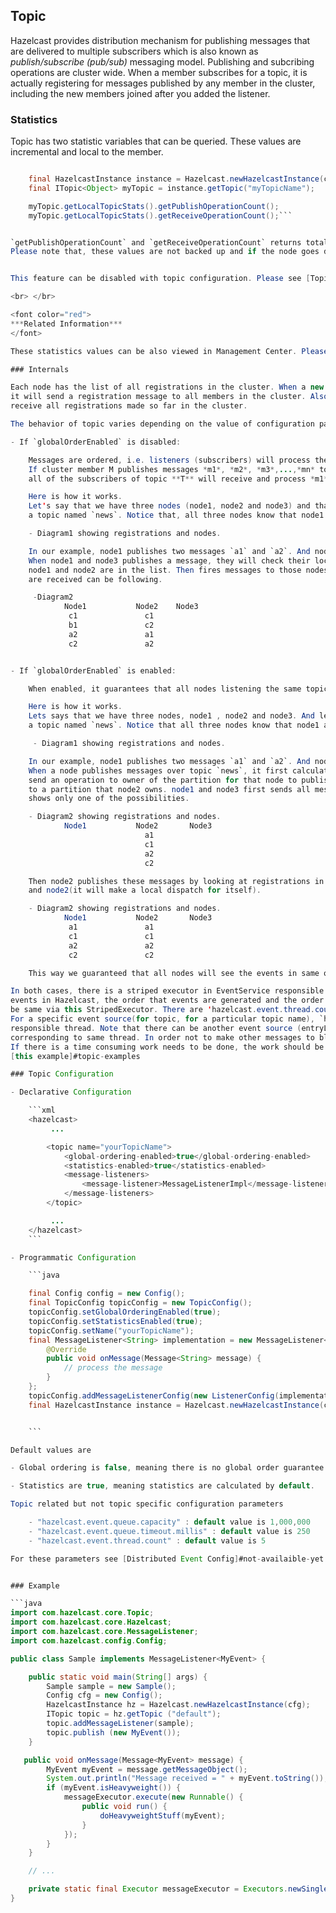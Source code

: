 ## Topic

Hazelcast provides distribution mechanism for publishing messages that are delivered to multiple subscribers which is
also known as *publish/subscribe (pub/sub)* messaging model. Publishing and subcribing operations are cluster wide. When a member
subscribes for a topic, it is actually registering for messages published by any member in the cluster, including the
new members joined after you added the listener.

### Statistics

Topic has two statistic variables that can be queried. These values are incremental and local to the member.

```java

    final HazelcastInstance instance = Hazelcast.newHazelcastInstance(config);
    final ITopic<Object> myTopic = instance.getTopic("myTopicName");

    myTopic.getLocalTopicStats().getPublishOperationCount();
    myTopic.getLocalTopicStats().getReceiveOperationCount();```


`getPublishOperationCount` and `getReceiveOperationCount` returns total number of publishes and received messages since the start of this node, respectively. 
Please note that, these values are not backed up and if the node goes down, they will be lost.


This feature can be disabled with topic configuration. Please see [Topic Configuration](#topic-configuration).

<br> </br>

<font color="red">
***Related Information***
</font>

These statistics values can be also viewed in Management Center. Please see [Topics](#topics).

### Internals

Each node has the list of all registrations in the cluster. When a new node is registered for a topic,
it will send a registration message to all members in the cluster. Also, when a new node joins the cluster, it will
receive all registrations made so far in the cluster.

The behavior of topic varies depending on the value of configuration parameter `globalOrderEnabled`.

- If `globalOrderEnabled` is disabled:

    Messages are ordered, i.e. listeners (subscribers) will process the messages in the order they are actually published.
    If cluster member M publishes messages *m1*, *m2*, *m3*,...,*mn* to a topic **T**, then Hazelcast makes sure that
    all of the subscribers of topic **T** will receive and process *m1*, *m2*, *m3*,...,*mn* in the given order.

    Here is how it works.
    Let's say that we have three nodes (node1, node2 and node3) and that *node1* and *node2* are registered to
    a topic named `news`. Notice that, all three nodes know that node1 and node2 registered to `news`.

    - Diagram1 showing registrations and nodes.

    In our example, node1 publishes two messages `a1` and `a2`. And node3 publishes two messages `c1` and `c2`.
    When node1 and node3 publishes a message, they will check their local list for registered nodes. Discovers that
    node1 and node2 are in the list. Then fires messages to those nodes. One of the possible order of messages
    are received can be following.

     -Diagram2
            Node1           Node2    Node3
             c1               c1
             b1               c2
             a2               a1
             c2               a2


- If `globalOrderEnabled` is enabled:

    When enabled, it guarantees that all nodes listening the same topic will get messages in the same order.

    Here is how it works.
    Lets says that we have three nodes, node1 , node2 and node3. And lets says that node1 and node2 are registered to
    a topic named `news`. Notice that all three nodes know that node1 and node2 registered to `news`.

     - Diagram1 showing registrations and nodes.

    In our example, node1 publishes two messages `a1` and `a2`. And node3 publishes two messages `c1` and `c2`.
    When a node publishes messages over topic `news`, it first calculates which partition `news` id correspond to. Then
    send an operation to owner of the partition for that node to publish messages. Lets assume that `news` corresponds
    to a partition that node2 owns. node1 and node3 first sends all messages to node2. Not that following diagram
    shows only one of the possibilities.

    - Diagram2 showing registrations and nodes.
            Node1           Node2       Node3
                              a1
                              c1
                              a2
                              c2

    Then node2 publishes these messages by looking at registrations in its local list. It sends these messages to node1
    and node2(it will make a local dispatch for itself).

    - Diagram2 showing registrations and nodes.
            Node1           Node2       Node3
             a1               a1
             c1               c1
             a2               a2
             c2               c2

    This way we guaranteed that all nodes will see the events in same order.

In both cases, there is a striped executor in EventService responsible in for dispatching the received message. For all
events in Hazelcast, the order that events are generated and the order they are published the user are guaranteed to
be same via this StripedExecutor. There are 'hazelcast.event.thread.count'(default is 5) threads in StripedExecutor.
For a specific event source(for topic, for a particular topic name), `hash of that sources name % 5` gives the id of
responsible thread. Note that there can be another event source (entryListener of a map, item listener of a collection etc)
corresponding to same thread. In order not to make other messages to block, heavy process should not be done in this thread.
If there is a time consuming work needs to be done, the work should be handed over to another thread. see
[this example]#topic-examples

### Topic Configuration

- Declarative Configuration

    ```xml
    <hazelcast>
         ...

        <topic name="yourTopicName">
            <global-ordering-enabled>true</global-ordering-enabled>
            <statistics-enabled>true</statistics-enabled>
            <message-listeners>
                <message-listener>MessageListenerImpl</message-listener>
            </message-listeners>
        </topic>

         ...
    </hazelcast>
    ```

- Programmatic Configuration

    ```java

    final Config config = new Config();
    final TopicConfig topicConfig = new TopicConfig();
    topicConfig.setGlobalOrderingEnabled(true);
    topicConfig.setStatisticsEnabled(true);
    topicConfig.setName("yourTopicName");
    final MessageListener<String> implementation = new MessageListener<String>() {
        @Override
        public void onMessage(Message<String> message) {
            // process the message
        }
    };
    topicConfig.addMessageListenerConfig(new ListenerConfig(implementation));
    final HazelcastInstance instance = Hazelcast.newHazelcastInstance(config)


    ```

Default values are

- Global ordering is false, meaning there is no global order guarantee by default.

- Statistics are true, meaning statistics are calculated by default.

Topic related but not topic specific configuration parameters

    - "hazelcast.event.queue.capacity" : default value is 1,000,000
    - "hazelcast.event.queue.timeout.millis" : default value is 250
    - "hazelcast.event.thread.count" : default value is 5

For these parameters see [Distributed Event Config]#not-availaible-yet


### Example

```java
import com.hazelcast.core.Topic;
import com.hazelcast.core.Hazelcast;
import com.hazelcast.core.MessageListener;
import com.hazelcast.config.Config;

public class Sample implements MessageListener<MyEvent> {

    public static void main(String[] args) {
        Sample sample = new Sample();
        Config cfg = new Config();
        HazelcastInstance hz = Hazelcast.newHazelcastInstance(cfg);
        ITopic topic = hz.getTopic ("default");
        topic.addMessageListener(sample);
        topic.publish (new MyEvent());
    }

   public void onMessage(Message<MyEvent> message) {
        MyEvent myEvent = message.getMessageObject();
        System.out.println("Message received = " + myEvent.toString());
        if (myEvent.isHeavyweight()) {
            messageExecutor.execute(new Runnable() {
                public void run() {
                    doHeavyweightStuff(myEvent);
                }
            });
        }
    }

    // ...

    private static final Executor messageExecutor = Executors.newSingleThreadExecutor();
}
```
